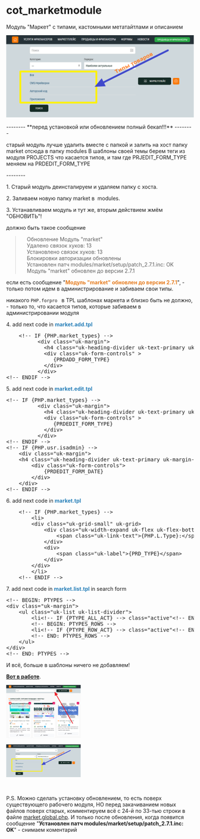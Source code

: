 # cot_marketmodule
Модуль "Маркет" с типами, кастомными метатайтлами и описанием
<p><a href="https://raw.githubusercontent.com/webitproff/cot_marketmodule/main/market_types_4.png"><img alt="" src="https://raw.githubusercontent.com/webitproff/cot_marketmodule/main/market_types_4.png" /></a></p>
--------
**перед установкой или обновлением полный бекап!!!**
--------
<p>старый модуль лучше удалить вместе с папкой и залить на хост папку market отсюда в папку modules
 В шаблоны своей темы берем теги из модуля PROJECTS что касается типов, и там где PRJEDIT_FORM_TYPE  меняем на PRDEDIT_FORM_TYPE</p>
--------
<p>1. Старый модуль деинсталируем и удаляем папку с хоста.</p>

<p>2. Заливаем новую папку market в&nbsp; modules.</p>

<p>3. Устанавливаем модуль и тут же, вторым действием жмём &quot;ОБНОВИТЬ&quot;!</p>

<p>должно быть такое сообщение</p>

<blockquote>
<p>&nbsp;&nbsp;&nbsp; Обновление Модуль &quot;market&quot;<br />
&nbsp;&nbsp;&nbsp; Удалено связок хуков: 13<br />
&nbsp;&nbsp;&nbsp; Установлено связок хуков: 13<br />
&nbsp;&nbsp;&nbsp; Блокировки авторизации обновлены<br />
&nbsp;&nbsp;&nbsp; Установлен патч modules/market/setup/patch_2.7.1.inc: OK<br />
&nbsp;&nbsp;&nbsp; Модуль &quot;market&quot; обновлен до версии 2.7.1</p>
</blockquote>

<p>если есть сообщение &quot;<span style="color:#e67e22;"><strong>Модуль &quot;market&quot; обновлен до версии 2.7.1</strong></span>&quot;, - только потом идем в администрирование и забиваем свои типы.</p>

<p>никакого <code class="as3 plain">PHP.forpro </code> в TPL шаблонах маркета и близко быть не должно, - только то, что касается типов, которые забиваем в администрировании модуля</p>

<p>4. add next code in <span style="color:#2980b9;"><strong>market.add.tpl</strong></span></p>

<pre class="brush:as3;">
	&lt;!-- IF {PHP.market_types} --&gt;
          &lt;div class=&quot;uk-margin&quot;&gt;
            &lt;h4 class=&quot;uk-heading-divider uk-text-primary uk-margin-remove&quot;&gt;{PHP.L.Type}:&lt;/h4&gt;
            &lt;div class=&quot;uk-form-controls&quot; &gt;
               {PRDADD_FORM_TYPE} 
            &lt;/div&gt;
          &lt;/div&gt;
&lt;!-- ENDIF --&gt;	</pre>

<p>5. add next code in <span style="color:#2980b9;"><strong>market.edit.tpl</strong></span></p>

<pre class="brush:as3;">
&lt;!-- IF {PHP.market_types} --&gt;
          &lt;div class=&quot;uk-margin&quot;&gt;
            &lt;h4 class=&quot;uk-heading-divider uk-text-primary uk-margin-remove&quot;&gt;{PHP.L.Type}:&lt;/h4&gt;
            &lt;div class=&quot;uk-form-controls&quot; &gt;
               {PRDEDIT_FORM_TYPE} 
            &lt;/div&gt;
          &lt;/div&gt;
&lt;!-- ENDIF --&gt;
&lt;!-- IF {PHP.usr.isadmin} --&gt;	
	&lt;div class=&quot;uk-margin&quot;&gt;
	&lt;h4 class=&quot;uk-heading-divider uk-text-primary uk-margin-remove&quot;&gt;{PHP.L.Date}:&lt;/h4&gt;
		&lt;div class=&quot;uk-form-controls&quot;&gt;
			{PRDEDIT_FORM_DATE}
		&lt;/div&gt;
	&lt;/div&gt;
&lt;!-- ENDIF --&gt;	</pre>

<p>6. add next code in <span style="color:#2980b9;"><strong>market.tpl</strong></span></p>

<pre class="brush:as3;">
    &lt;!-- IF {PHP.market_types} --&gt;
		&lt;li&gt;
		&lt;div class=&quot;uk-grid-small&quot; uk-grid&gt;
			&lt;div class=&quot;uk-width-expand uk-flex uk-flex-bottom&quot; uk-leader=&quot;fill: -&quot;&gt;
				&lt;span class=&quot;uk-link-text&quot;&gt;{PHP.L.Type}:&lt;/span&gt;
			&lt;/div&gt;
			&lt;div&gt;
				&lt;span class=&quot;uk-label&quot;&gt;{PRD_TYPE}&lt;/span&gt;
			&lt;/div&gt;
		&lt;/div&gt;
		&lt;/li&gt;
    &lt;!-- ENDIF --&gt;</pre>

<p>7. add next code in <span style="color:#2980b9;"><strong>market.list.tpl </strong></span>in search form</p>

<pre class="brush:as3;">
&lt;!-- BEGIN: PTYPES --&gt;
&lt;div class=&quot;uk-margin&quot;&gt;
	&lt;ul class=&quot;uk-list uk-list-divider&quot;&gt;
		&lt;li&lt;!-- IF {PTYPE_ALL_ACT} --&gt; class=&quot;active&quot;&lt;!-- ENDIF --&gt;&gt;&lt;a href=&quot;{PTYPE_ALL_URL}&quot;&gt;{PHP.L.All}&lt;/a&gt;&lt;/li&gt;
		&lt;!-- BEGIN: PTYPES_ROWS --&gt;
		&lt;li&lt;!-- IF {PTYPE_ROW_ACT} --&gt; class=&quot;active&quot;&lt;!-- ENDIF --&gt;&gt;&lt;a href=&quot;{PTYPE_ROW_URL}&quot;&gt;{PTYPE_ROW_TITLE}&lt;/a&gt;&lt;/li&gt;
		&lt;!-- END: PTYPES_ROWS --&gt;
	&lt;/ul&gt;
&lt;/div&gt;	
&lt;!-- END: PTYPES --&gt;</pre>

<p>И всё, больше в шаблоны ничего не добавляем!</p>

<p><a href="https://abuyfile.com/market/cotonti?type=1"><strong>Вот в работе</strong></a>.</p>
<p><a href="https://raw.githubusercontent.com/webitproff/cot_marketmodule/main/market_types_3.png"><img alt="" src="https://raw.githubusercontent.com/webitproff/cot_marketmodule/main/market_types_3.png" style="width:200px;height:143px;" /></a></p>

<p><a href="https://raw.githubusercontent.com/webitproff/cot_marketmodule/main/market_types_4.png"><img alt="" src="https://raw.githubusercontent.com/webitproff/cot_marketmodule/main/market_types_4.png" style="width:200px;height:88px;" /></a></p>
<p>&nbsp;</p>

<p>P.S. Можно сделать установку обновлением, то есть поверх существующего рабочего модуля, НО перед закачиванием новых файлов поверх старых, комментируем всё с 24-й по 33-тью строки в файле <a href="https://github.com/webitproff/cot_marketmodule/blob/04793de35265941a71d55f885e1a1c3836060e67/market/market.global.php">market.global.php</a>. И только после обновления, когда появится сообщение &quot;<strong>Установлен патч modules/market/setup/patch_2.7.1.inc: OK</strong>&quot; - снимаем коментарий</p>

